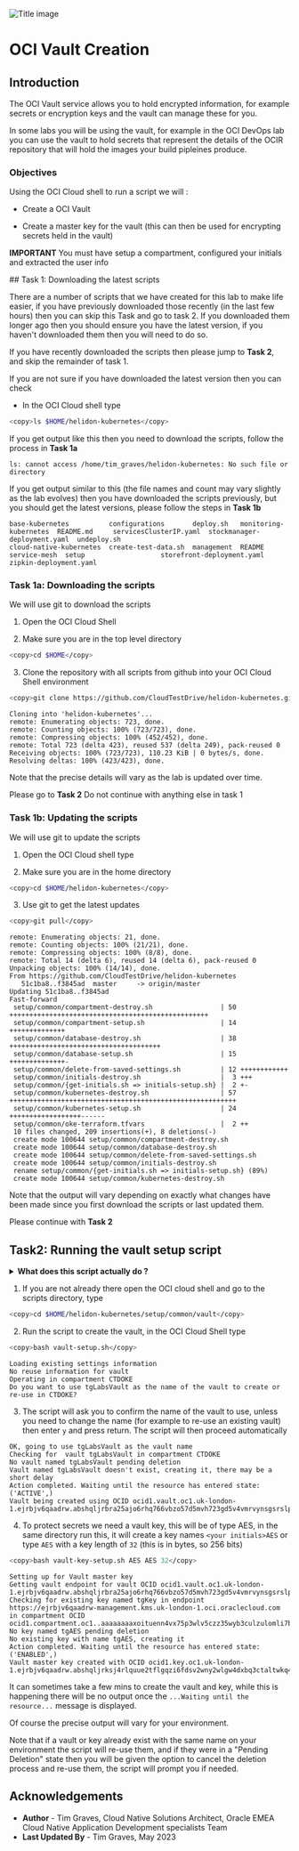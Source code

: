 ![Title image](../../../common/images/customer.logo2.png)

# OCI Vault Creation

## Introduction

The OCI Vault service allows you to hold encrypted information, for example secrets or encryption keys and the vault can manage these for you.

In some labs you will be using the vault, for example in the OCI DevOps lab you can use the vault to hold secrets that represent the details of the OCIR repository that will hold the images your build pipleines produce.

### Objectives

Using the OCI Cloud shell to run a script we will :

  - Create a OCI Vault
  
  - Create a master key for the vault (this can then be used for encrypting secrets held in the vault)

**IMPORTANT** You must have setup a compartment, configured your initials and extracted the user info

## Task 1: Downloading the latest scripts

There are a number of scripts that we have created for this lab to make life easier, if you have previously downloaded those recently (in the last few hours) then you can skip this Task and go to task 2. If you downloaded them longer ago then you should ensure you have the latest version, if you haven't downloaded them then you will need to do so.

If you have recently downloaded the scripts then please jump to **Task 2**, and skip the remainder of task 1.

If you are not sure if you have downloaded the latest version then you can check

  - In the OCI Cloud shell type 
  
  ```bash
  <copy>ls $HOME/helidon-kubernetes</copy>
  ```

If you get output like this then you need to download the scripts, follow the process in **Task 1a**

```
ls: cannot access /home/tim_graves/helidon-kubernetes: No such file or directory
```

If you get output similar to this (the file names and count may vary slightly as the lab evolves) then you have downloaded the scripts previously, but you should get the latest versions, please follow the steps in **Task 1b**

```
base-kubernetes          configurations       deploy.sh   monitoring-kubernetes  README.md     servicesClusterIP.yaml  stockmanager-deployment.yaml  undeploy.sh
cloud-native-kubernetes  create-test-data.sh  management  README                 service-mesh  setup                   storefront-deployment.yaml    zipkin-deployment.yaml
```

### Task 1a: Downloading the scripts

We will use git to download the scripts

  1. Open the OCI Cloud Shell

  2. Make sure you are in the top level directory
  
  ```bash
  <copy>cd $HOME</copy>
  ```
  
  3. Clone the repository with all scripts from github into your OCI Cloud Shell environment
  
  ```bash
  <copy>git clone https://github.com/CloudTestDrive/helidon-kubernetes.git</copy>
  ```
  
  ```
  Cloning into 'helidon-kubernetes'...
remote: Enumerating objects: 723, done.
remote: Counting objects: 100% (723/723), done.
remote: Compressing objects: 100% (452/452), done.
remote: Total 723 (delta 423), reused 537 (delta 249), pack-reused 0
Receiving objects: 100% (723/723), 110.23 KiB | 0 bytes/s, done.
Resolving deltas: 100% (423/423), done.
```

Note that the precise details will vary as the lab is updated over time.

Please go to **Task 2** Do not continue with anything else in task 1

### Task 1b: Updating the scripts

We will use git to update the scripts

  1. Open the OCI Cloud shell type
  
  2. Make sure you are in the home directory
  
  ```bash
  <copy>cd $HOME/helidon-kubernetes</copy>
  ```
  
  3. Use git to get the latest updates
  
  ```bash
  <copy>git pull</copy>
  ```

```
remote: Enumerating objects: 21, done.
remote: Counting objects: 100% (21/21), done.
remote: Compressing objects: 100% (8/8), done.
remote: Total 14 (delta 6), reused 14 (delta 6), pack-reused 0
Unpacking objects: 100% (14/14), done.
From https://github.com/CloudTestDrive/helidon-kubernetes
   51c1ba8..f3845ad  master     -> origin/master
Updating 51c1ba8..f3845ad
Fast-forward
 setup/common/compartment-destroy.sh                 | 50 ++++++++++++++++++++++++++++++++++++++++++++++++++
 setup/common/compartment-setup.sh                   | 14 ++++++++++++++
 setup/common/database-destroy.sh                    | 38 ++++++++++++++++++++++++++++++++++++++
 setup/common/database-setup.sh                      | 15 ++++++++++++++-
 setup/common/delete-from-saved-settings.sh          | 12 ++++++++++++
 setup/common/initials-destroy.sh                    |  3 +++
 setup/common/{get-initials.sh => initials-setup.sh} |  2 +-
 setup/common/kubernetes-destroy.sh                  | 57 +++++++++++++++++++++++++++++++++++++++++++++++++++++++++
 setup/common/kubernetes-setup.sh                    | 24 ++++++++++++++++++------
 setup/common/oke-terraform.tfvars                   |  2 ++
 10 files changed, 209 insertions(+), 8 deletions(-)
 create mode 100644 setup/common/compartment-destroy.sh
 create mode 100644 setup/common/database-destroy.sh
 create mode 100644 setup/common/delete-from-saved-settings.sh
 create mode 100644 setup/common/initials-destroy.sh
 rename setup/common/{get-initials.sh => initials-setup.sh} (89%)
 create mode 100644 setup/common/kubernetes-destroy.sh
```

Note that the output will vary depending on exactly what changes have been made since you first download the scripts or last updated them.

Please continue with **Task 2**

## Task2: Running the vault setup script

<details><summary><b>What does this script actually do ?</b></summary>  

The script first of all checks the `$HOME/hk8sLabsSettings` file to see if you've already setup a vault and master key (or told it about a specific vault and master key to use) if so it will use that and just exit.

It then checks for the required resources to make sure that you have enough to create the vault and master key (there's no point in starting something that won't complete.)

After checking it will create a vault, and once created create a master key. The OCID's of these will be written to the `$HOME/hk8sLabsSettings` file so they can be checked and used later.

---

</details>

  1. If you are not already there open the OCI cloud shell and go to the scripts directory, type
  
  ```bash
  <copy>cd $HOME/helidon-kubernetes/setup/common/vault</copy>
  ```
  
  2. Run the script to create the vault, in the OCI Cloud Shell type
  
  ```bash
  <copy>bash vault-setup.sh</copy>
  ```
  
  ```
  Loading existing settings information
No reuse information for vault
Operating in compartment CTDOKE
Do you want to use tgLabsVault as the name of the vault to create or re-use in CTDOKE?
```

  3. The script will ask you to confirm the name of the vault to use, unless you need to change the name (for example to re-use an existing vault) then enter `y` and press return. The script will then proceed automatically
  
  ```
  OK, going to use tgLabsVault as the vault name
Checking for  vault tgLabsVault in compartment CTDOKE
No vault named tgLabsVault pending deletion
Vault named tgLabsVault doesn't exist, creating it, there may be a short delay
Action completed. Waiting until the resource has entered state: ('ACTIVE',)
Vault being created using OCID ocid1.vault.oc1.uk-london-1.ejrbjv6qaadrw.abshqljrbra25ajo6rhq766vbzo57d5mvh723gd5v4vmrvynsgsrslp3wrua
```

  4. To protect secrets we need a vault key, this will be of type AES, in the same directory run this, it will create a key names `<your initials>AES` or type `AES` with a key length of `32` (this is in bytes, so 256 bits)
  
  ```bash
  <copy>bash vault-key-setup.sh AES AES 32</copy>
  ```
 
  ```
Setting up for Vault master key
Getting vault endpoint for vault OCID ocid1.vault.oc1.uk-london-1.ejrbjv6qaadrw.abshqljrbra25ajo6rhq766vbzo57d5mvh723gd5v4vmrvynsgsrslp3wrua
Checking for existing key named tgKey in endpoint https://ejrbjv6qaadrw-management.kms.uk-london-1.oci.oraclecloud.com in compartment OCID ocid1.compartment.oc1..aaaaaaaaxoituenn4vx75p3wlv5czz35wyb3culzulomli7b7wsjekmrhsvq
No key named tgAES pending deletion
No existing key with name tgAES, creating it
Action completed. Waiting until the resource has entered state: ('ENABLED',)
Vault master key created with OCID ocid1.key.oc1.uk-london-1.ejrbjv6qaadrw.abshqljrksj4rlquue2tflgqzi6fdsv2wny2wlgw4dxbq3ctaltwkq4talra
  ```
  
  It can sometimes take a few mins to create the vault and key, while this is happening there will be no output once the `...Waiting until the resource...` message is displayed.
  
  Of course the precise output will vary for your environment.
  
  Note that if a vault or key already exist with the same name on your environment the script will re-use them, and if they were in a "Pending Deletion" state then you will be given the option to cancel the deletion process and re-use them, the script will prompt you if needed. 

## Acknowledgements

* **Author** - Tim Graves, Cloud Native Solutions Architect, Oracle EMEA Cloud Native Application Development specialists Team
* **Last Updated By** - Tim Graves, May 2023